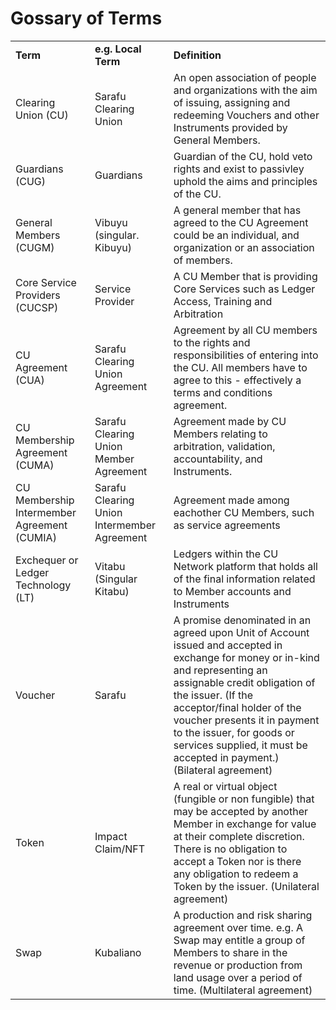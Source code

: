 # Gossary of Terms


<table>
  <tr>
   <td><strong>Term </strong>
   </td>
   <td><strong>e.g. Local Term</strong>
   </td>
   <td><strong>Definition</strong>
   </td>
  </tr>
  <tr>
   <td>Clearing Union (CU)
   </td>
   <td>Sarafu Clearing Union
   </td>
   <td>An open association of people and organizations with the aim of issuing, assigning and redeeming Vouchers and other Instruments provided by General Members. 
   </td>
  </tr>
  <tr>
   <td>Guardians (CUG)
   </td>
   <td>Guardians
   </td>
   <td>Guardian of the CU, hold veto rights and exist to passivley uphold the aims and principles of the CU. 
   </td>
  </tr>
  <tr>
   <td>General Members (CUGM)
   </td>
   <td>Vibuyu (singular. Kibuyu)
   </td>
   <td>A general member that has agreed to the CU Agreement could be an individual, and organization or an association of members.
   </td>
  </tr>
  <tr>
   <td>Core Service Providers (CUCSP)
   </td>
   <td>Service Provider
   </td>
   <td>A CU Member that is providing Core Services such as Ledger Access, Training and Arbitration
   </td>
  </tr>
  <tr>
   <td>CU Agreement (CUA)
   </td>
   <td>Sarafu Clearing Union Agreement
   </td>
   <td>Agreement by all CU members to the rights and responsibilities of entering into the CU. All members have to agree to this - effectively a terms and conditions agreement. 
   </td>
  </tr>
  <tr>
   <td>CU Membership Agreement (CUMA)
   </td>
   <td>Sarafu Clearing Union Member Agreement
   </td>
   <td>Agreement made by CU Members relating to arbitration, validation, accountability, and Instruments. 
   </td>
  </tr>
  <tr>
   <td>CU Membership Intermember Agreement (CUMIA)
   </td>
   <td>Sarafu Clearing Union Intermember Agreement
   </td>
   <td>Agreement made among eachother CU Members, such as service agreements
   </td>
  </tr>
  <tr>
   <td>Exchequer or Ledger Technology (LT)
   </td>
   <td>Vitabu (Singular Kitabu)
   </td>
   <td>Ledgers within the CU Network platform that holds all of the final information related to Member accounts and Instruments
   </td>
  </tr>
  <tr>
   <td>Voucher
   </td>
   <td>Sarafu
   </td>
   <td>A promise denominated in an agreed upon Unit of Account issued and accepted in exchange for money or in-kind and representing an assignable credit obligation of the issuer. 
(If the acceptor/final holder of the voucher presents it in payment to the issuer, for goods or services supplied, it must be accepted in payment.) (Bilateral agreement)
   </td>
  </tr>
  <tr>
   <td>Token
   </td>
   <td>Impact Claim/NFT
   </td>
   <td>A real or virtual object (fungible or non fungible) that may be accepted by another Member in exchange for value at their complete discretion. There is no obligation to accept a Token nor is there any obligation to redeem a Token by the issuer. (Unilateral agreement)
   </td>
  </tr>
  <tr>
   <td>Swap
   </td>
   <td>Kubaliano
   </td>
   <td>A production and risk sharing agreement over time. e.g. A Swap may entitle a group of Members to share in the revenue or production from land usage over a period of time. (Multilateral agreement)
   </td>
  </tr>

</table>

